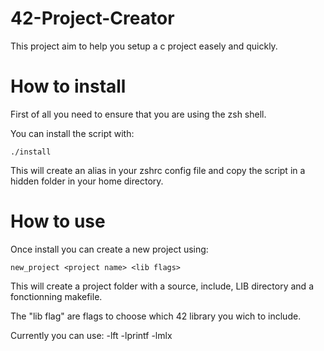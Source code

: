 # 42-Project-Creator
This project aim to help you setup a c project easely and quickly.

# How to install
First of all you need to ensure that you are using the zsh shell.

You can install the script with:
```
./install
```
This will create an alias in your zshrc config file and copy the script in a hidden folder in your home directory.

# How to use
Once install you can create a new project using:
```
new_project <project name> <lib flags>
```
This will create a project folder with a source, include, LIB directory and a fonctionning makefile.

The "lib flag" are flags to choose which 42 library you wich to include.

Currently you can use:
	-lft
	-lprintf
	-lmlx
